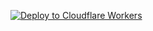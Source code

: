 [![Deploy to Cloudflare Workers](https://deploy.workers.cloudflare.com/button)](https://deploy.workers.cloudflare.com/?url=https://github.com/7virus/sub)
